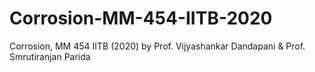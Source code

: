 # Corrosion-MM-454-IITB-2020
Corrosion, MM 454 IITB (2020) by Prof. Vijyashankar Dandapani &amp; Prof. Smrutiranjan Parida
